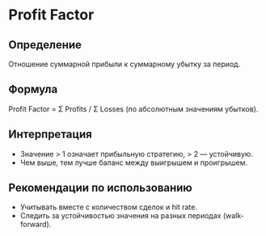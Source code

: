 # Profit Factor

## Определение
Отношение суммарной прибыли к суммарному убытку за период.

## Формула
Profit Factor = Σ Profits / Σ Losses (по абсолютным значениям убытков).

## Интерпретация
- Значение > 1 означает прибыльную стратегию, > 2 — устойчивую.
- Чем выше, тем лучше баланс между выигрышем и проигрышем.

## Рекомендации по использованию
- Учитывать вместе с количеством сделок и hit rate.
- Следить за устойчивостью значения на разных периодах (walk-forward).
